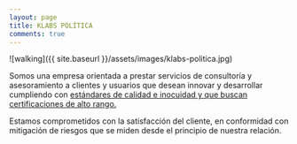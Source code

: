 ```yaml
---
layout: page
title: KLABS POLÍTICA
comments: true
---
```


![walking]({{ site.baseurl }}/assets/images/klabs-politica.jpg)


Somos una empresa orientada a prestar servicios de consultoría y asesoramiento a clientes y usuarios que desean innovar y desarrollar cumpliendo con <a href="#"> estándares de calidad e inocuidad y que buscan certificaciones de alto rango.</a>

Estamos comprometidos con la satisfacción del cliente, en conformidad con mitigación de riesgos que se miden desde el principio de nuestra relación.  
